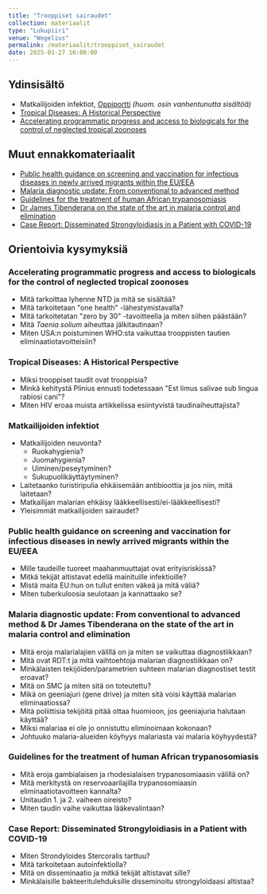 ```yaml
---
title: "Trooppiset sairaudet"
collection: materiaalit
type: "Lukupiiri"
venue: "Wegelius"
permalink: /materiaalit/trooppiset_sairaudet
date: 2025-01-27 16:00:00
---
```

## Ydinsisältö
- ⁠Matkailijoiden infektiot, [Oppiportti](https://www.oppiportti.fi/isa05201) <i>(huom. osin vanhentunutta sisältöä)</i>
- ⁠[Tropical Diseases: A Historical Perspective](https://www.ncbi.nlm.nih.gov/pmc/articles/PMC8098621/)
- [Accelerating programmatic progress and access to biologicals for the control of neglected tropical zoonoses](https://iris.who.int/handle/10665/376980)

## Muut ennakkomateriaalit
- ⁠[Public health guidance on screening and vaccination for infectious diseases in newly arrived migrants within the EU/EEA](https://www.ecdc.europa.eu/en/publications-data/public-health-guidance-screening-and-vaccination-infectious-diseases-newly)
- ⁠[Malaria diagnostic update: From conventional to advanced method](https://onlinelibrary.wiley.com/doi/abs/10.1002/jcla.24314)
- [Guidelines for the treatment of human African trypanosomiasis](https://www.who.int/publications/i/item/9789240096035)
- [⁠Dr James Tibenderana on the state of the art in malaria control and elimination](https://80000hours.org/podcast/episodes/james-tibenderana-malaria-control-and-elimination/)
- [⁠Case Report: Disseminated Strongyloidiasis in a Patient with COVID-19](https://www.ncbi.nlm.nih.gov/pmc/articles/PMC7543803/)

## Orientoivia kysymyksiä
### Accelerating programmatic progress and access to biologicals for the control of neglected tropical zoonoses
- Mitä tarkoittaa lyhenne NTD ja mitä se sisältää?
- Mitä tarkoitetaan "one health" -lähestymistavalla?
- Mitä tarkoitetatan "zero by 30" -tavoitteella ja miten siihen päästään?
- Mitä <i>Taenia solium</i> aiheuttaa jälkitautinaan?
- Miten USA:n poistuminen WHO:sta vaikuttaa trooppisten tautien eliminaatiotavoitteisiin?

### Tropical Diseases: A Historical Perspective
- Miksi trooppiset taudit ovat trooppisia?
- Minkä kehitystä Plinius ennusti todetessaan "Est limus salivae sub lingua rabiosi cani"?
- Miten HIV eroaa muista artikkelissa esiintyvistä taudinaiheuttajista?

### Matkailijoiden infektiot
- Matkailijoiden neuvonta?
    - Ruokahygienia?
    - Juomahygienia?
    - Uiminen/peseytyminen?
    - Sukupuolikäyttäytyminen?
- Laitetaanko turistiripulia ehkäisemään antibioottia ja jos niin, mitä laitetaan?
- Matkailijan malarian ehkäisy lääkkeellisesti/ei-lääkkeellisesti?
- Yleisimmät matkailijoiden sairaudet?

### Public health guidance on screening and vaccination for infectious diseases in newly arrived migrants within the EU/EEA
- Mille taudeille tuoreet maahanmuuttajat ovat erityisriskissä?
- Mitkä tekijät altistavat edellä mainituille infektioille?
- Mistä maita EU:hun on tullut eniten väkeä ja mitä väliä?
- Miten tuberkuloosia seulotaan ja kannattaako se?

### Malaria diagnostic update: From conventional to advanced method & Dr James Tibenderana on the state of the art in malaria control and elimination
- Mitä eroja malarialajien välillä on ja miten se vaikuttaa diagnostiikkaan?
- Mitä ovat RDT:t ja mitä vaihtoehtoja malarian diagnostiikkaan on?
- Minkälaisten tekijöiden/parametrien suhteen malarian diagnostiset testit eroavat?
- Mitä on SMC ja miten sitä on toteutettu?
- Mikä on geeniajuri (gene drive) ja miten sitä voisi käyttää malarian eliminaatiossa?
- Mitä poliittisia tekijöitä pitää ottaa huomioon, jos geeniajuria halutaan käyttää?
- Miksi malariaa ei ole jo onnistuttu eliminoimaan kokonaan?
- Johtuuko malaria-alueiden köyhyys malariasta vai malaria köyhyydestä?

### Guidelines for the treatment of human African trypanosomiasis
- Mitä eroja gambialaisen ja rhodesialaisen trypanosomiaasin välillä on?
- Mitä merkitystä on reservoaarilajilla trypanosomiaasin eliminaatiotavoitteen kannalta?
- Unitaudin 1. ja 2. vaiheen oireisto?
- Miten taudin vaihe vaikuttaa lääkevalintaan?

### Case Report: Disseminated Strongyloidiasis in a Patient with COVID-19
- Miten Strondyloides Stercoralis tarttuu?
- Mitä tarkoitetaan autoinfektiolla?
- Mitä on disseminaatio ja mitkä tekijät altistavat sille?
- Minkälaisille bakteeritulehduksille disseminoitu strongyloidaasi altistaa?
